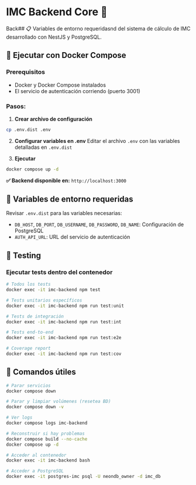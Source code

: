 # IMC Backend Core 🏥

Back## 📋 Variables de entorno requeridasnd del sistema de cálculo de IMC desarrollado con NestJS y PostgreSQL.

## 🚀 Ejecutar con Docker Compose

### Prerequisitos
- Docker y Docker Compose instalados
- El servicio de autenticación corriendo (puerto 3001)

### Pasos:

1. **Crear archivo de configuración**
```bash
cp .env.dist .env
```

2. **Configurar variables en .env**
Editar el archivo `.env` con las variables detalladas en `.env.dist`

3. **Ejecutar**
```bash
docker compose up -d
```

**✅ Backend disponible en:** `http://localhost:3000`

## 📨 Variables de entorno requeridas

Revisar `.env.dist` para las variables necesarias:
- `DB_HOST`, `DB_PORT`, `DB_USERNAME`, `DB_PASSWORD`, `DB_NAME`: Configuración de PostgreSQL
- `AUTH_API_URL`: URL del servicio de autenticación

## 🧪 Testing

### Ejecutar tests dentro del contenedor

```bash
# Todos los tests
docker exec -it imc-backend npm test

# Tests unitarios específicos
docker exec -it imc-backend npm run test:unit

# Tests de integración
docker exec -it imc-backend npm run test:int

# Tests end-to-end
docker exec -it imc-backend npm run test:e2e

# Coverage report
docker exec -it imc-backend npm run test:cov
```

## 🔧 Comandos útiles

```bash
# Parar servicios
docker compose down

# Parar y limpiar volúmenes (resetea BD)
docker compose down -v

# Ver logs
docker compose logs imc-backend

# Reconstruir si hay problemas
docker compose build --no-cache
docker compose up -d

# Acceder al contenedor
docker exec -it imc-backend bash

# Acceder a PostgreSQL
docker exec -it postgres-imc psql -U neondb_owner -d imc_db
```
